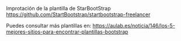 Improtación de la plantilla de StarBootStrap
https://github.com/StartBootstrap/startbootstrap-freelancer

Puedes consultar más plantillas en:
https://aulab.es/noticia/146/los-5-mejores-sitios-para-encontrar-plantillas-bootstrap
